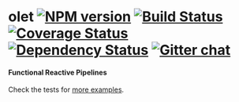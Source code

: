 # olet [![NPM version][npm-img]][npm-url] [![Build Status][travis-img]][travis-url] [![Coverage Status][coveralls-img]][coveralls-url] [![Dependency Status][dependency-img]][dependency-url] [![Gitter chat][gitter-img]][gitter-url]
#### Functional Reactive Pipelines

Check the tests for [more examples][examples].

[examples]:       https://github.com/zeekay/olet/blob/master/test/test.coffee

[travis-img]:     https://img.shields.io/travis/zeekay/olet.svg
[travis-url]:     https://travis-ci.org/zeekay/olet
[coveralls-img]:  https://coveralls.io/repos/zeekay/olet/badge.svg?branch=master&service=github
[coveralls-url]:  https://coveralls.io/github/zeekay/olet?branch=master
[dependency-url]: https://david-dm.org/zeekay/olet
[dependency-img]: https://david-dm.org/zeekay/olet.svg
[npm-img]:        https://img.shields.io/npm/v/olet.svg
[npm-url]:        https://www.npmjs.com/package/olet
[gitter-img]:     https://badges.gitter.im/join-chat.svg
[gitter-url]:     https://gitter.im/zeekay/hi

<!-- not used -->
[downloads-img]:     https://img.shields.io/npm/dm/olet.svg
[downloads-url]:     http://badge.fury.io/js/olet
[devdependency-img]: https://david-dm.org/zeekay/olet/dev-status.svg
[devdependency-url]: https://david-dm.org/zeekay/olet#info=devDependencies
